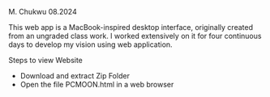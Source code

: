 M. Chukwu
08.2024

This web app is a MacBook-inspired desktop interface, originally created from an ungraded class work. 
I worked extensively on it for four continuous days to develop my vision using web application.


Steps to view Website

- Download and extract Zip Folder
- Open the file PCMOON.html in a web browser 
